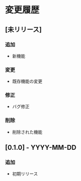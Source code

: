 # 変更履歴

## [未リリース]

### 追加
- 新機能

### 変更
- 既存機能の変更

### 修正
- バグ修正

### 削除
- 削除された機能

## [0.1.0] - YYYY-MM-DD

### 追加
- 初期リリース 